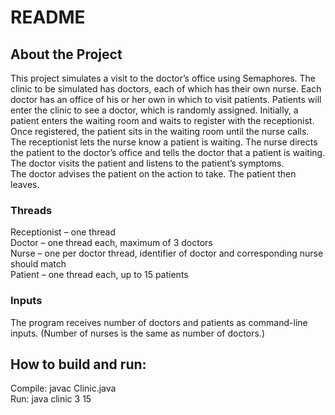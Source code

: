 # README


## About the Project

This project simulates a visit to the doctor’s office using Semaphores. The clinic to be simulated has doctors, each of which has their own nurse. Each doctor has an office of his or her own in which to visit patients.
Patients will enter the clinic to see a doctor, which is randomly assigned. Initially, a patient enters the waiting room and waits to register with the receptionist. Once registered, the patient sits in the waiting room until the nurse calls.  
The receptionist lets the nurse know a patient is waiting. The nurse directs the patient to the doctor’s office and tells the doctor that a patient is waiting. The doctor visits the patient and listens to the patient’s symptoms.  
The doctor advises the patient on the action to take. The patient then leaves.

### Threads
Receptionist – one thread   <br>
Doctor – one thread each, maximum of 3 doctors   <br>
Nurse – one per doctor thread, identifier of doctor and corresponding nurse should match   <br>
Patient – one thread each, up to 15 patients

### Inputs
The program receives number of doctors and patients as command-line inputs. (Number of nurses is the same as number of doctors.)

## How to build and run:
Compile: javac Clinic.java   <br>
Run: java clinic 3 15
